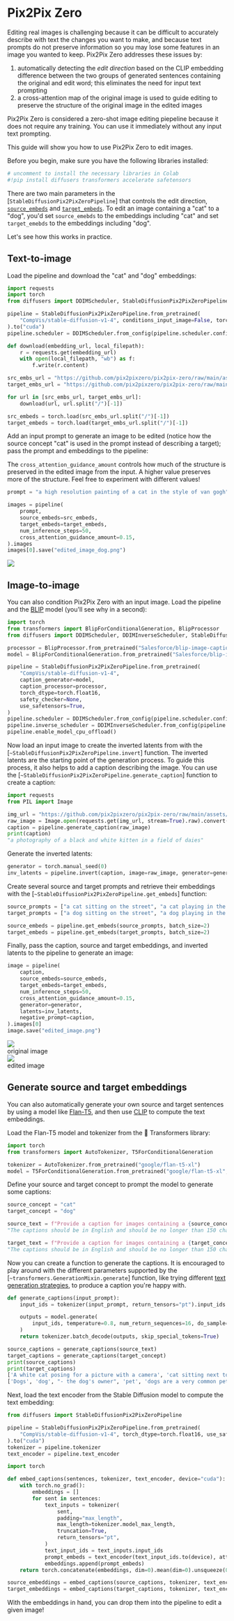# Pix2Pix Zero

Editing real images is challenging because it can be difficult to accurately describe with text the changes you want to make, and because text prompts do not preserve information so you may lose some features in an image you wanted to keep. Pix2Pix Zero addresses these issues by:

1. automatically detecting the *edit direction* based on the CLIP embedding difference between the two groups of generated sentences containing the original and edit word; this eliminates the need for input text prompting
2. a cross-attention map of the original image is used to guide editing to preserve the structure of the original image in the edited images

Pix2Pix Zero is considered a zero-shot image editing piepeline because it does not require any training. You can use it immediately without any input text prompting.

This guide will show you how to use Pix2Pix Zero to edit images.

Before you begin, make sure you have the following libraries installed:

```py
# uncomment to install the necessary libraries in Colab
#!pip install diffusers transformers accelerate safetensors
```

There are two main parameters in the [`StableDiffusionPix2PixZeroPipeline`] that controls the edit direction, [`source_embeds`](https://huggingface.co/docs/diffusers/en/api/pipelines/pix2pix_zero#diffusers.StableDiffusionPix2PixZeroPipeline.__call__.source_embeds) and [`target_embeds`](https://huggingface.co/docs/diffusers/en/api/pipelines/pix2pix_zero#diffusers.StableDiffusionPix2PixZeroPipeline.__call__.target_embeds). To edit an image containing a "cat" to a "dog", you'd set `source_emebds` to the embeddings including "cat" and set `target_emebds` to the embeddings including "dog".

Let's see how this works in practice.

## Text-to-image

Load the pipeline and download the "cat" and "dog" embeddings:

```py
import requests
import torch
from diffusers import DDIMScheduler, StableDiffusionPix2PixZeroPipeline

pipeline = StableDiffusionPix2PixZeroPipeline.from_pretrained(
    "CompVis/stable-diffusion-v1-4", conditions_input_image=False, torch_dtype=torch.float16, use_safetensors=True
).to("cuda")
pipeline.scheduler = DDIMScheduler.from_config(pipeline.scheduler.config)

def download(embedding_url, local_filepath):
    r = requests.get(embedding_url)
    with open(local_filepath, "wb") as f:
        f.write(r.content)

src_embs_url = "https://github.com/pix2pixzero/pix2pix-zero/raw/main/assets/embeddings_sd_1.4/cat.pt"
target_embs_url = "https://github.com/pix2pixzero/pix2pix-zero/raw/main/assets/embeddings_sd_1.4/dog.pt"

for url in [src_embs_url, target_embs_url]:
    download(url, url.split("/")[-1])

src_embeds = torch.load(src_embs_url.split("/")[-1])
target_embeds = torch.load(target_embs_url.split("/")[-1])
```

Add an input prompt to generate an image to be edited (notice how the source concept "cat" is used in the prompt instead of describing a target); pass the prompt and embeddings to the pipeline:

<Tip>

The `cross_attention_guidance_amount` controls how much of the structure is preserved in the edited image from the input. A higher value preserves more of the structure. Feel free to experiment with different values!

</Tip>

```py
prompt = "a high resolution painting of a cat in the style of van gogh"

images = pipeline(
    prompt,
    source_embeds=src_embeds,
    target_embeds=target_embeds,
    num_inference_steps=50,
    cross_attention_guidance_amount=0.15,
).images
images[0].save("edited_image_dog.png")
```

<div class="flex justify-center">
    <img class="rounded-xl" src="https://huggingface.co/datasets/huggingface/documentation-images/resolve/main/diffusers/pix2pix-van-gogh-dog.png"/>
</div>

## Image-to-image

You can also condition Pix2Pix Zero with an input image. Load the pipeline and the [BLIP](https://huggingface.co/docs/transformers/model_doc/blip) model (you'll see why in a second):

```py
import torch
from transformers import BlipForConditionalGeneration, BlipProcessor
from diffusers import DDIMScheduler, DDIMInverseScheduler, StableDiffusionPix2PixZeroPipeline

processor = BlipProcessor.from_pretrained("Salesforce/blip-image-captioning-base")
model = BlipForConditionalGeneration.from_pretrained("Salesforce/blip-image-captioning-base", torch_dtype=torch.float16, low_cpu_mem_usage=True)

pipeline = StableDiffusionPix2PixZeroPipeline.from_pretrained(
    "CompVis/stable-diffusion-v1-4",
    caption_generator=model,
    caption_processor=processor,
    torch_dtype=torch.float16,
    safety_checker=None,
    use_safetensors=True,
)
pipeline.scheduler = DDIMScheduler.from_config(pipeline.scheduler.config)
pipeline.inverse_scheduler = DDIMInverseScheduler.from_config(pipeline.scheduler.config)
pipeline.enable_model_cpu_offload()
```

Now load an input image to create the inverted latents from with the [`~StableDiffusionPix2PixZeroPipeline.invert`] function. The inverted latents are the starting point of the generation process. To guide this process, it also helps to add a caption describing the image. You can use the [`~StableDiffusionPix2PixZeroPipeline.generate_caption`] function to create a caption:

```py
import requests
from PIL import Image

img_url = "https://github.com/pix2pixzero/pix2pix-zero/raw/main/assets/test_images/cats/cat_6.png"
raw_image = Image.open(requests.get(img_url, stream=True).raw).convert("RGB").resize((512, 512))
caption = pipeline.generate_caption(raw_image)
print(caption)
"a photography of a black and white kitten in a field of daies"
```

Generate the inverted latents:

```py
generator = torch.manual_seed(0)
inv_latents = pipeline.invert(caption, image=raw_image, generator=generator).latents
```

Create several source and target prompts and retrieve their embeddings with the [`~StableDiffusionPix2PixZeroPipeline.get_embeds`] function:

```py
source_prompts = ["a cat sitting on the street", "a cat playing in the field", "a face of a cat"]
target_prompts = ["a dog sitting on the street", "a dog playing in the field", "a face of a dog"]

source_embeds = pipeline.get_embeds(source_prompts, batch_size=2)
target_embeds = pipeline.get_embeds(target_prompts, batch_size=2)
```

Finally, pass the caption, source and target embeddings, and inverted latents to the pipeline to generate an image:

```py
image = pipeline(
    caption,
    source_embeds=source_embeds,
    target_embeds=target_embeds,
    num_inference_steps=50,
    cross_attention_guidance_amount=0.15,
    generator=generator,
    latents=inv_latents,
    negative_prompt=caption,
).images[0]
image.save("edited_image.png")
```

<div class="flex gap-4">
  <div>
    <img class="rounded-xl" src="https://github.com/pix2pixzero/pix2pix-zero/raw/main/assets/test_images/cats/cat_6.png"/>
    <figcaption class="mt-2 text-center text-sm text-gray-500">original image</figcaption>
  </div>
  <div>
    <img class="rounded-xl" src="https://huggingface.co/datasets/huggingface/documentation-images/resolve/main/diffusers/pix2pix-dog-daisy.png"/>
    <figcaption class="mt-2 text-center text-sm text-gray-500">edited image</figcaption>
  </div>
</div>

## Generate source and target embeddings

You can also automatically generate your own source and target sentences by using a model like [Flan-T5](https://huggingface.co/docs/transformers/model_doc/flan-t5), and then use [CLIP](https://huggingface.co/docs/transformers/model_doc/clip) to compute the text embeddings.

Load the Flan-T5 model and tokenizer from the 🤗 Transformers library:

```py
import torch
from transformers import AutoTokenizer, T5ForConditionalGeneration

tokenizer = AutoTokenizer.from_pretrained("google/flan-t5-xl")
model = T5ForConditionalGeneration.from_pretrained("google/flan-t5-xl", device_map="auto", torch_dtype=torch.float16)
```

Define your source and target concept to prompt the model to generate some captions:

```py
source_concept = "cat"
target_concept = "dog"

source_text = f"Provide a caption for images containing a {source_concept}. "
"The captions should be in English and should be no longer than 150 characters."

target_text = f"Provide a caption for images containing a {target_concept}. "
"The captions should be in English and should be no longer than 150 characters."
```

Now you can create a function to generate the captions. It is encouraged to play around with the different parameters supported by the [`~transformers.GenerationMixin.generate`] function, like trying different [text generation strategies](https://huggingface.co/docs/transformers/generation_strategies), to produce a caption you're happy with.

```py
def generate_captions(input_prompt):
    input_ids = tokenizer(input_prompt, return_tensors="pt").input_ids.to("cuda")

    outputs = model.generate(
        input_ids, temperature=0.8, num_return_sequences=16, do_sample=True, max_new_tokens=128, top_k=10
    )
    return tokenizer.batch_decode(outputs, skip_special_tokens=True)

source_captions = generate_captions(source_text)
target_captions = generate_captions(target_concept)
print(source_captions)
print(target_captions)
['A white cat posing for a picture with a camera', 'cat sitting next to its owner', 'cat with a kitten in a trough', 'A cat and a dog outside', 'A cat sits outside of a small tree', 'cat is playing with a kitten in the park', 'cats are the most popular animal', 'cat in a kennel', 'A cat is being taken away from the owner.', 'A cat with a blue t-shirt and shorts', 'a cat with a dog and a cat', 'A cat with a small paw in the grass.', 'A black and white cat sitting alone in a cage.', 'Cat in blue coat lying down in a garden', 'A cat with a stuffed toy is inside a cat carrier', 'Two cats are inside a barn']
['Dogs', 'dog', "- the dog's owner", 'pet', 'dogs are a very common pet.', 'terrier', ': "dog"', 'dog, dog breed and dog coat', "i'm trying to get my dog to stay sane", "a lil' dog", 'i like to have fun,', 'dog is a dog breed', 'Dog: Dog  Dog:  Dog: ', 'dog', 'dog and a cat', 'sat']
```

Next, load the text encoder from the Stable Diffusion model to compute the text embedding:

```py
from diffusers import StableDiffusionPix2PixZeroPipeline 

pipeline = StableDiffusionPix2PixZeroPipeline.from_pretrained(
    "CompVis/stable-diffusion-v1-4", torch_dtype=torch.float16, use_safetensors=True
).to("cuda")
tokenizer = pipeline.tokenizer
text_encoder = pipeline.text_encoder

import torch 

def embed_captions(sentences, tokenizer, text_encoder, device="cuda"):
    with torch.no_grad():
        embeddings = []
        for sent in sentences:
            text_inputs = tokenizer(
                sent,
                padding="max_length",
                max_length=tokenizer.model_max_length,
                truncation=True,
                return_tensors="pt",
            )
            text_input_ids = text_inputs.input_ids
            prompt_embeds = text_encoder(text_input_ids.to(device), attention_mask=None)[0]
            embeddings.append(prompt_embeds)
    return torch.concatenate(embeddings, dim=0).mean(dim=0).unsqueeze(0)

source_embeddings = embed_captions(source_captions, tokenizer, text_encoder)
target_embeddings = embed_captions(target_captions, tokenizer, text_encoder)
```

With the embeddings in hand, you can drop them into the pipeline to edit a given image!
